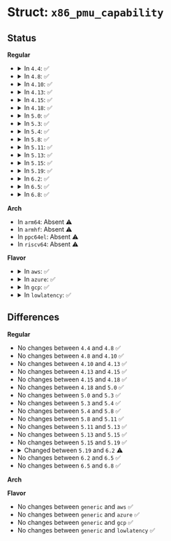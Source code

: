 # Struct: <code>x86_pmu_capability</code>

## Status
<b>Regular</b>
<ul>
<li>
<details>
<summary>In <code>4.4</code>: ✅</summary>

```c
struct x86_pmu_capability {
    int version;
    int num_counters_gp;
    int num_counters_fixed;
    int bit_width_gp;
    int bit_width_fixed;
    unsigned int events_mask;
    int events_mask_len;
};
```
</details>
</li>
<li>
<details>
<summary>In <code>4.8</code>: ✅</summary>

```c
struct x86_pmu_capability {
    int version;
    int num_counters_gp;
    int num_counters_fixed;
    int bit_width_gp;
    int bit_width_fixed;
    unsigned int events_mask;
    int events_mask_len;
};
```
</details>
</li>
<li>
<details>
<summary>In <code>4.10</code>: ✅</summary>

```c
struct x86_pmu_capability {
    int version;
    int num_counters_gp;
    int num_counters_fixed;
    int bit_width_gp;
    int bit_width_fixed;
    unsigned int events_mask;
    int events_mask_len;
};
```
</details>
</li>
<li>
<details>
<summary>In <code>4.13</code>: ✅</summary>

```c
struct x86_pmu_capability {
    int version;
    int num_counters_gp;
    int num_counters_fixed;
    int bit_width_gp;
    int bit_width_fixed;
    unsigned int events_mask;
    int events_mask_len;
};
```
</details>
</li>
<li>
<details>
<summary>In <code>4.15</code>: ✅</summary>

```c
struct x86_pmu_capability {
    int version;
    int num_counters_gp;
    int num_counters_fixed;
    int bit_width_gp;
    int bit_width_fixed;
    unsigned int events_mask;
    int events_mask_len;
};
```
</details>
</li>
<li>
<details>
<summary>In <code>4.18</code>: ✅</summary>

```c
struct x86_pmu_capability {
    int version;
    int num_counters_gp;
    int num_counters_fixed;
    int bit_width_gp;
    int bit_width_fixed;
    unsigned int events_mask;
    int events_mask_len;
};
```
</details>
</li>
<li>
<details>
<summary>In <code>5.0</code>: ✅</summary>

```c
struct x86_pmu_capability {
    int version;
    int num_counters_gp;
    int num_counters_fixed;
    int bit_width_gp;
    int bit_width_fixed;
    unsigned int events_mask;
    int events_mask_len;
};
```
</details>
</li>
<li>
<details>
<summary>In <code>5.3</code>: ✅</summary>

```c
struct x86_pmu_capability {
    int version;
    int num_counters_gp;
    int num_counters_fixed;
    int bit_width_gp;
    int bit_width_fixed;
    unsigned int events_mask;
    int events_mask_len;
};
```
</details>
</li>
<li>
<details>
<summary>In <code>5.4</code>: ✅</summary>

```c
struct x86_pmu_capability {
    int version;
    int num_counters_gp;
    int num_counters_fixed;
    int bit_width_gp;
    int bit_width_fixed;
    unsigned int events_mask;
    int events_mask_len;
};
```
</details>
</li>
<li>
<details>
<summary>In <code>5.8</code>: ✅</summary>

```c
struct x86_pmu_capability {
    int version;
    int num_counters_gp;
    int num_counters_fixed;
    int bit_width_gp;
    int bit_width_fixed;
    unsigned int events_mask;
    int events_mask_len;
};
```
</details>
</li>
<li>
<details>
<summary>In <code>5.11</code>: ✅</summary>

```c
struct x86_pmu_capability {
    int version;
    int num_counters_gp;
    int num_counters_fixed;
    int bit_width_gp;
    int bit_width_fixed;
    unsigned int events_mask;
    int events_mask_len;
};
```
</details>
</li>
<li>
<details>
<summary>In <code>5.13</code>: ✅</summary>

```c
struct x86_pmu_capability {
    int version;
    int num_counters_gp;
    int num_counters_fixed;
    int bit_width_gp;
    int bit_width_fixed;
    unsigned int events_mask;
    int events_mask_len;
};
```
</details>
</li>
<li>
<details>
<summary>In <code>5.15</code>: ✅</summary>

```c
struct x86_pmu_capability {
    int version;
    int num_counters_gp;
    int num_counters_fixed;
    int bit_width_gp;
    int bit_width_fixed;
    unsigned int events_mask;
    int events_mask_len;
};
```
</details>
</li>
<li>
<details>
<summary>In <code>5.19</code>: ✅</summary>

```c
struct x86_pmu_capability {
    int version;
    int num_counters_gp;
    int num_counters_fixed;
    int bit_width_gp;
    int bit_width_fixed;
    unsigned int events_mask;
    int events_mask_len;
};
```
</details>
</li>
<li>
<details>
<summary>In <code>6.2</code>: ✅</summary>

```c
struct x86_pmu_capability {
    int version;
    int num_counters_gp;
    int num_counters_fixed;
    int bit_width_gp;
    int bit_width_fixed;
    unsigned int events_mask;
    int events_mask_len;
    unsigned int pebs_ept;
};
```
</details>
</li>
<li>
<details>
<summary>In <code>6.5</code>: ✅</summary>

```c
struct x86_pmu_capability {
    int version;
    int num_counters_gp;
    int num_counters_fixed;
    int bit_width_gp;
    int bit_width_fixed;
    unsigned int events_mask;
    int events_mask_len;
    unsigned int pebs_ept;
};
```
</details>
</li>
<li>
<details>
<summary>In <code>6.8</code>: ✅</summary>

```c
struct x86_pmu_capability {
    int version;
    int num_counters_gp;
    int num_counters_fixed;
    int bit_width_gp;
    int bit_width_fixed;
    unsigned int events_mask;
    int events_mask_len;
    unsigned int pebs_ept;
};
```
</details>
</li>
</ul>
<b>Arch</b>
<ul>
<li>
In <code>arm64</code>: Absent ⚠️
</li>
<li>
In <code>armhf</code>: Absent ⚠️
</li>
<li>
In <code>ppc64el</code>: Absent ⚠️
</li>
<li>
In <code>riscv64</code>: Absent ⚠️
</li>
</ul>
<b>Flavor</b>
<ul>
<li>
<details>
<summary>In <code>aws</code>: ✅</summary>

```c
struct x86_pmu_capability {
    int version;
    int num_counters_gp;
    int num_counters_fixed;
    int bit_width_gp;
    int bit_width_fixed;
    unsigned int events_mask;
    int events_mask_len;
};
```
</details>
</li>
<li>
<details>
<summary>In <code>azure</code>: ✅</summary>

```c
struct x86_pmu_capability {
    int version;
    int num_counters_gp;
    int num_counters_fixed;
    int bit_width_gp;
    int bit_width_fixed;
    unsigned int events_mask;
    int events_mask_len;
};
```
</details>
</li>
<li>
<details>
<summary>In <code>gcp</code>: ✅</summary>

```c
struct x86_pmu_capability {
    int version;
    int num_counters_gp;
    int num_counters_fixed;
    int bit_width_gp;
    int bit_width_fixed;
    unsigned int events_mask;
    int events_mask_len;
};
```
</details>
</li>
<li>
<details>
<summary>In <code>lowlatency</code>: ✅</summary>

```c
struct x86_pmu_capability {
    int version;
    int num_counters_gp;
    int num_counters_fixed;
    int bit_width_gp;
    int bit_width_fixed;
    unsigned int events_mask;
    int events_mask_len;
};
```
</details>
</li>
</ul>

## Differences
<b>Regular</b>
<ul>
<li>
No changes between <code>4.4</code> and <code>4.8</code> ✅
</li>
<li>
No changes between <code>4.8</code> and <code>4.10</code> ✅
</li>
<li>
No changes between <code>4.10</code> and <code>4.13</code> ✅
</li>
<li>
No changes between <code>4.13</code> and <code>4.15</code> ✅
</li>
<li>
No changes between <code>4.15</code> and <code>4.18</code> ✅
</li>
<li>
No changes between <code>4.18</code> and <code>5.0</code> ✅
</li>
<li>
No changes between <code>5.0</code> and <code>5.3</code> ✅
</li>
<li>
No changes between <code>5.3</code> and <code>5.4</code> ✅
</li>
<li>
No changes between <code>5.4</code> and <code>5.8</code> ✅
</li>
<li>
No changes between <code>5.8</code> and <code>5.11</code> ✅
</li>
<li>
No changes between <code>5.11</code> and <code>5.13</code> ✅
</li>
<li>
No changes between <code>5.13</code> and <code>5.15</code> ✅
</li>
<li>
No changes between <code>5.15</code> and <code>5.19</code> ✅
</li>
<li>
<details>
<summary>Changed between <code>5.19</code> and <code>6.2</code> ⚠️</summary>
<ul>
<li>
<b>Field added. </b>
<code>unsigned int pebs_ept</code>
</li>
</ul>
</details>
</li>
<li>
No changes between <code>6.2</code> and <code>6.5</code> ✅
</li>
<li>
No changes between <code>6.5</code> and <code>6.8</code> ✅
</li>
</ul>
<b>Arch</b>
<ul>
</ul>
<b>Flavor</b>
<ul>
<li>
No changes between <code>generic</code> and <code>aws</code> ✅
</li>
<li>
No changes between <code>generic</code> and <code>azure</code> ✅
</li>
<li>
No changes between <code>generic</code> and <code>gcp</code> ✅
</li>
<li>
No changes between <code>generic</code> and <code>lowlatency</code> ✅
</li>
</ul>
